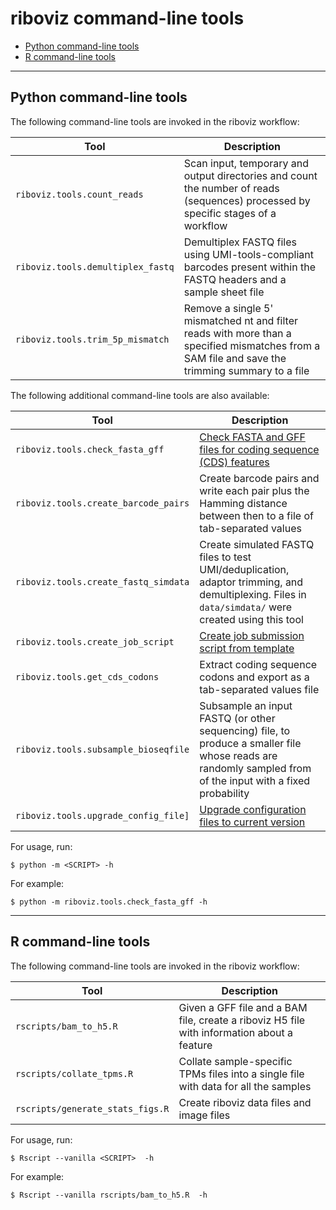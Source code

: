 # riboviz command-line tools

* [Python command-line tools](#python-command-line-tools)
* [R command-line tools](#r-command-line-tools)

---

## Python command-line tools

The following command-line tools are invoked in the riboviz workflow:

| Tool | Description |
| ---- | ----------- |
| `riboviz.tools.count_reads` | Scan input, temporary and output directories and count the number of reads (sequences) processed by specific stages of a workflow |
| `riboviz.tools.demultiplex_fastq` | Demultiplex FASTQ files using UMI-tools-compliant barcodes present within the FASTQ headers and a sample sheet file |
| `riboviz.tools.trim_5p_mismatch` | Remove a single 5' mismatched nt and filter reads with more than a specified mismatches from a SAM file and save the trimming summary to a file |

The following additional command-line tools are also available:

| Tool | Description |
| ---- | ----------- |
| `riboviz.tools.check_fasta_gff` | [Check FASTA and GFF files for coding sequence (CDS) features](./check-fasta-gff.md) |
| `riboviz.tools.create_barcode_pairs` | Create barcode pairs and write each pair plus the Hamming distance between then to a file of tab-separated values |
| `riboviz.tools.create_fastq_simdata` | Create simulated FASTQ files to test UMI/deduplication, adaptor trimming, and demultiplexing. Files in `data/simdata/` were created using this tool |
| `riboviz.tools.create_job_script` | [Create job submission script from template](./create-job-script.md) |
| `riboviz.tools.get_cds_codons` | Extract coding sequence codons and export as a tab-separated values file |
| `riboviz.tools.subsample_bioseqfile` | Subsample an input FASTQ (or other sequencing) file, to produce a smaller file whose reads are randomly sampled from of the input with a fixed probability |
| `riboviz.tools.upgrade_config_file]` | [Upgrade configuration files to current version](./upgrade-config.md) |

For usage, run:

```console
$ python -m <SCRIPT> -h
```

For example:

```console
$ python -m riboviz.tools.check_fasta_gff -h
```

---

## R command-line tools

The following command-line tools are invoked in the riboviz workflow:

| Tool | Description |
| ---- | ----------- |
| `rscripts/bam_to_h5.R` | Given a GFF file and a BAM file, create a riboviz H5 file with information about a feature |
| `rscripts/collate_tpms.R` | Collate sample-specific TPMs files into a single file with data for all the samples |
| `rscripts/generate_stats_figs.R` | Create riboviz data files and image files |

For usage, run:

```console
$ Rscript --vanilla <SCRIPT>  -h
```

For example:

```console
$ Rscript --vanilla rscripts/bam_to_h5.R  -h
```
